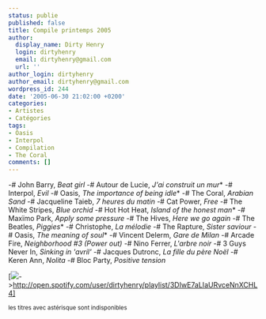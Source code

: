 ```yaml
---
status: publie
published: false
title: Compile printemps 2005
author:
  display_name: Dirty Henry
  login: dirtyhenry
  email: dirtyhenry@gmail.com
  url: ''
author_login: dirtyhenry
author_email: dirtyhenry@gmail.com
wordpress_id: 244
date: '2005-06-30 21:02:00 +0200'
categories:
- Artistes
- Catégories
tags:
- Oasis
- Interpol
- Compilation
- The Coral
comments: []
---
```

-# John Barry, *Beat girl*
-# Autour de Lucie, *J'ai construit un mur**
-# Interpol, *Evil*
-# Oasis, *The importance of being idle**
-# The Coral, *Arabian Sand*
-# Jacqueline Taieb, *7 heures du matin*
-# Cat Power, *Free*
-# The White Stripes, *Blue orchid*
-# Hot Hot Heat, *Island of the honest man**
-# Maxïmo Park, *Apply some pressure*
-# The Hives, *Here we go again*
-# The Beatles, *Piggies**
-# Christophe, *La mélodie*
-# The Rapture, *Sister saviour*
-# Oasis, *The meaning of soul**
-# Vincent Delerm, *Gare de Milan*
-# Arcade Fire, *Neighborhood #3 (Power out)*
-# Nino Ferrer, *L'arbre noir*
-# 3 Guys Never In, *Sinking in 'avril'*
-# Jacques Dutronc, *La fille du père Noël*
-# Keren Ann, *Nolita*
-# Bloc Party, *Positive tension*

[<img src="/squelettes/images/spotify-button.png" />->http://open.spotify.com/user/dirtyhenry/playlist/3DIwE7aLIaURvceNnXCHL4] 

<small>les titres avec astérisque sont indisponibles</small>
